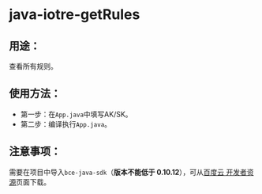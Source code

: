 # java-iotre-getRules

## 用途：

查看所有规则。

## 使用方法：

* 第一步：在`App.java`中填写AK/SK。
* 第二步：编译执行`App.java`。

## 注意事项：

需要在项目中导入`bce-java-sdk`（**版本不能低于 0.10.12**），可从[百度云 开发者资源](https://cloud.baidu.com/doc/Developer/index.html)页面下载。